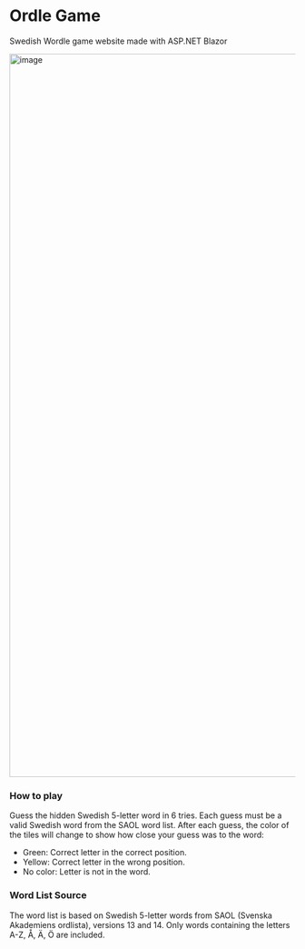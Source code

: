 # Ordle Game
 Swedish Wordle game website made with ASP.NET Blazor

<img width="583" height="1273" alt="image" src="https://github.com/user-attachments/assets/3922a957-8c98-4127-a078-e45de638c18c" />

### How to play
Guess the hidden Swedish 5-letter word in 6 tries.
Each guess must be a valid Swedish word from the SAOL word list.
After each guess, the color of the tiles will change to show how close your guess was to the word:
* Green: Correct letter in the correct position.
* Yellow: Correct letter in the wrong position.
* No color: Letter is not in the word.

### Word List Source
The word list is based on Swedish 5-letter words from SAOL (Svenska Akademiens ordlista), versions 13 and 14.
Only words containing the letters A-Z, Å, Ä, Ö are included. 

